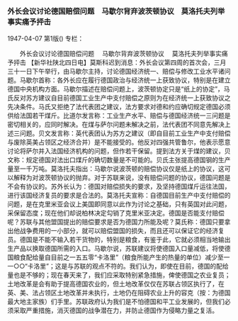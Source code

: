 ### 外长会议讨论德国赔偿问题　马歇尔背弃波茨顿协议　莫洛托夫列举事实痛予抨击

1947-04-07
第1版()
专栏：

　　外长会议讨论德国赔偿问题
  　马歇尔背弃波茨顿协议
  　莫洛托夫列举事实痛予抨击
    【新华社陕北四日电】莫斯科迟到消息：外长会议第四周的首次会，三月三十一日下午举行，由马歇尔主持，讨论德国经济统一、赔偿与修改工业水平诸问题。马歇尔首称：各外长应在履行德国政治与经济统一上获致协议，特别是在建立德国中央机构方面。马歇尔描述在赔偿问题上，波茨顿协定只是“纸上的协定”，马氏反对苏方建议自目前德国工业生产中支付赔偿之原则为在经济统一上获致协议之先决条件。马氏又拒绝了法代表团之建议，法方要求对德和约应确切规定德国必须供给法国若干煤斤。比道尔发言称：工业生产水平、赔偿与德国经济统一三问题是密切相关的，应同时解决。在煤与萨尔问题未解决之前，法代表团不同意先解决上述三问题。贝文发言称：英代表团认为苏方之建议（即自目前工业生产中支付赔偿与废除英美占领区之经济合并）是不能接受的。他反对四强共管鲁尔，他表示愿意讨论将萨尔并入法国经济机构的问题，但作若干保留。提到法方关于煤的建议，贝文称：规定德国对法出口煤斤的确切数量是不可能的。贝氏主张提高德国钢的生产量至一千万吨。莫洛托夫指出：马歇尔说波茨顿的赔偿协议仅是纸上的协议，这可以解释为对波茨顿协议的抛弃。对于苏联来说，没有赔偿问题的协议，德国问题是不会有协议的。苏外长认为：德国对赔偿损失的要求，及坚持德国煤斤运往法国，进行该国经济复员的要求是合法的。莫洛托夫宣称：自德国目前生产中支付赔偿的问题，是在克里米亚会议上美国即同意以此作为讨论之基础，只有英国对此问题，采保留态度；现在他们却说柏林决定勾销了克里米亚决定。德国是否能支付赔偿呢？苏联与其他盟国提出的赔偿要求是否为德国力所能及呢？莫氏称：德国只要拿出他战争费用的一小部分，就可以赔偿盟国的损失，而且还可以保证它的经济复员。德国是不能不输入若干货物的，特别是粮食，有鉴于此，它就必须相当地输出生产品以换取德国所需的入口。马歇尔说，苏联建议将使德国入口量减低，将使德国粮食配给量自目前之一五五零“卡洛里”（粮食所能产生的热量的单位）减少至一一○○“卡洛里”；这是与苏联的观点不符的。我们认为，即使在目前，德国的配给量也是不够的；现在春天来了，我们应采取特别紧急措施，俾使德国之农业复员；土地改革是会有助于提高德国农业的，但土地改革仅仅在苏联占领区执行了，在英、美、法占领区土地改革并未执行，土地仍在阻碍农业上升的容克（按：为德国最大地主家族）们手里。苏联政府认为我们是不怕德国和平工业发展的，但我们必须采取严重措施，消灭德国的战争潜在力，并防止德国作为侵略力量之复活。
